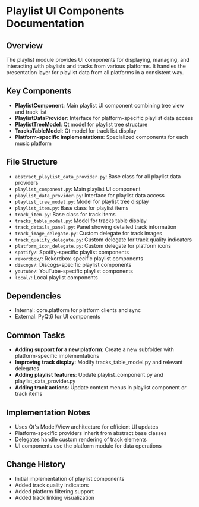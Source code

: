# Playlist UI Components Documentation

## Overview
The playlist module provides UI components for displaying, managing, and interacting with playlists and tracks from various platforms. It handles the presentation layer for playlist data from all platforms in a consistent way.

## Key Components
- **PlaylistComponent**: Main playlist UI component combining tree view and track list
- **PlaylistDataProvider**: Interface for platform-specific playlist data access
- **PlaylistTreeModel**: Qt model for playlist tree structure
- **TracksTableModel**: Qt model for track list display
- **Platform-specific implementations**: Specialized components for each music platform

## File Structure
- `abstract_playlist_data_provider.py`: Base class for all playlist data providers
- `playlist_component.py`: Main playlist UI component
- `playlist_data_provider.py`: Interface for playlist data access
- `playlist_tree_model.py`: Model for playlist tree display
- `playlist_item.py`: Base class for playlist items
- `track_item.py`: Base class for track items
- `tracks_table_model.py`: Model for tracks table display
- `track_details_panel.py`: Panel showing detailed track information
- `track_image_delegate.py`: Custom delegate for track images
- `track_quality_delegate.py`: Custom delegate for track quality indicators
- `platform_icon_delegate.py`: Custom delegate for platform icons
- `spotify/`: Spotify-specific playlist components
- `rekordbox/`: Rekordbox-specific playlist components
- `discogs/`: Discogs-specific playlist components
- `youtube/`: YouTube-specific playlist components
- `local/`: Local playlist components

## Dependencies
- Internal: core.platform for platform clients and sync
- External: PyQt6 for UI components

## Common Tasks
- **Adding support for a new platform**: Create a new subfolder with platform-specific implementations
- **Improving track display**: Modify tracks_table_model.py and relevant delegates
- **Adding playlist features**: Update playlist_component.py and playlist_data_provider.py
- **Adding track actions**: Update context menus in playlist component or track items

## Implementation Notes
- Uses Qt's Model/View architecture for efficient UI updates
- Platform-specific providers inherit from abstract base classes
- Delegates handle custom rendering of track elements
- UI components use the platform module for data operations

## Change History
- Initial implementation of playlist components
- Added track quality indicators
- Added platform filtering support
- Added track linking visualization
